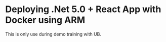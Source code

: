# Deploying .Net 5.0 + React App with Docker using ARM

This is only use during demo training with UB.
